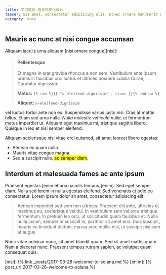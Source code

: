 ```yaml
---
title: 学习笔记-信息可视化设计
teaser: Sit amet, consectetur adipiscing elit. Donec ornare hendrerit nulla, at pharetra sapien posuere vitae.
category: Note
---
```


Mauris ac nunc at nisi congue accumsan
--------------------------------------

Aliquam iaculis urna aliquam [nisi ornare congue][nisi]:

> #### Pellentesque
> 
> Et magna in erat gravida rhoncus a non sem. Vestibulum ante ipsum primis in
> faucibus orci luctus et ultrices posuere cubilia Curae; Curabitur dignissim:
>
> <b>Metus:</b> `{% raw %}{{ "a eleifend dignissim" | risus }}{% endraw %}`
> 
> <b>Aliquet:</b> `a-eleifend-dignissim`

vel luctus tortor ante non ex. Suspendisse varius justo nisi. Cras at mattis tellus. Etiam sed urna nulla. _Nulla molestie vehicula nulla,_ ut fermentum metus imperdiet ut. Aliquam eget maximus mi, tristique sagittis libero. Quisque in leo et nisi semper eleifend. 

Aliquam scelerisque nisi vitae orci euismod, sit amet laoreet libero egestas:

* Aenean eu quam nulla.
* Mauris vitae congue magna.
* Sed a suscipit nulla, <mark>ac semper diam</mark>.

Interdum et malesuada fames ac ante ipsum
-----------------------------------------

Praesent egestas [enim et arcu iaculis tempus][enim]. Sed eget semper diam. Nulla sed lorem in nulla egestas eleifend. Sed venenatis et odio eu consectetur. Lorem ipsum dolor sit amet, consectetur adipiscing elit:

> Aenean imperdiet sed sem non ultrices. Praesent elit ante, ultricies et
> maximus eu, scelerisque vel dui. In vestibulum sem vel arcu tristique
> fermentum. In pretium leo orci, ut sollicitudin quam faucibus et. Nulla nulla
> ipsum, semper id suscipit in, porttitor sit amet orci. Duis suscipit, mauris
> eu tincidunt dictum, massa arcu mollis nisl, ut suscipit nisi sem at augue.

Nunc vitae pulvinar nunc, sit amet blandit quam. Sed sit amet mattis quam. Nam a placerat nunc. Praesent tempus rutrum sapien, ac volutpat quam consequat quis.

[nisi]: {% link _posts/2017-03-28-welcome-to-solana.md %}
[enim]: {% post_url 2017-03-28-welcome-to-solana %}
